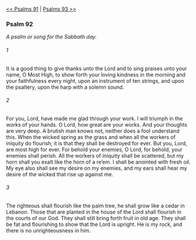 [<< Psalms 91](Psalms%2091)  |  [Psalms 93 >>](Psalms%2093)

### Psalm 92

*A psalm or song for the Sabbath day.*

###### 1
It is a good thing to give thanks unto the Lord and to sing praises unto your name, O Most High, to show forth your loving kindness in the morning and your faithfulness every night, upon an instrument of ten strings, and upon the psaltery, upon the harp with a solemn sound.

###### 2
For you, Lord, have made me glad through your work. I will triumph in the works of your hands. O Lord, how great are your works. And your thoughts are very deep. A brutish man knows not, neither does a fool understand this. When the wicked spring as the grass and when all the workers of iniquity do flourish, it is that they shall be destroyed for ever. But you, Lord, are most high for ever. For behold your enemies, O Lord, for behold, your enemies shall perish. All the workers of iniquity shall be scattered, but my horn shall you exalt like the horn of a re’em. I shall be anointed with fresh oil. My eye also shall see my desire on my enemies, and my ears shall hear my desire of the wicked that rise up against me.

###### 3
The righteous shall flourish like the palm tree, he shall grow like a cedar in Lebanon. Those that are planted in the house of the Lord shall flourish in the courts of our God. They shall still bring forth fruit in old age. They shall be fat and flourishing to show that the Lord is upright. He is my rock, and there is no unrighteousness in him.
